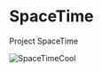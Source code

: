 # SpaceTime

Project SpaceTime


![SpaceTimeCool](https://user-images.githubusercontent.com/71661926/124883860-9bf3f400-df86-11eb-9919-b69f961eeeac.gif)
